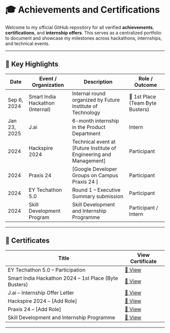 # 🎓 Achievements and Certifications

Welcome to my official GitHub repository for all verified **achievements**, **certifications**, and **internship offers**. This serves as a centralized portfolio to document and showcase my milestones across hackathons, internships, and technical events.

---

## 🏅 Key Highlights

| Date         | Event / Organization              | Description                                                  | Role / Outcome              |
|--------------|-----------------------------------|--------------------------------------------------------------|-----------------------------|
| Sep 6, 2024  | Smart India Hackathon (Internal)  | Internal round organized by Future Institute of Technology   | 🥇 1st Place (Team Byte Busters) |
| Jan 23, 2025 | J.ai                              | 6-month internship in the Product Department                 | Intern                      |
| 2024         | Hackspire 2024                    | Technical event at [Future Institute of Engineering and Management]              | Participant |
| 2024         | Praxis 24                         | [Google Developer Groups on Campus Praxis 24 ]                                      | Participant |
| 2024         | EY Techathon 5.0                  | Round 1 – Executive Summary submission                       | Participant |
| 2024         | Skill Development Program         | Skill Development and Internship Programme                   | Participant / Intern |

---

## 📄 Certificates

| Title                                                 | View Certificate                                                                                   |
|--------------------------------------------------------|-----------------------------------------------------------------------------------------------------|
| EY Techathon 5.0 – Participation                      | [🔗 View](https://github.com/DebayanSaha/Achievements-and-Certifications/blob/main/EY%20Techathon%205.0.pdf) |
| Smart India Hackathon 2024 – 1st Place (Byte Busters) | [🔗 View](https://github.com/DebayanSaha/Achievements-and-Certifications/blob/main/SIH_Internal_Certificate-16%5B1%5D.pdf) |
| J.ai – Internship Offer Letter                        | [🔗 View](https://github.com/DebayanSaha/Achievements-and-Certifications/blob/main/J.ai_Internship_Offer_Letter_Debayan.pdf) |
| Hackspire 2024 – [Add Role]                           | [🔗 View](https://github.com/DebayanSaha/Achievements-and-Certifications/blob/main/Hackspire%202024.jpeg) |
| Praxis 24 – [Add Role]                                | [🔗 View](https://github.com/DebayanSaha/Achievements-and-Certifications/blob/main/Praxis%2024.jpg) |
| Skill Development and Internship Programme            | [🔗 View](https://github.com/DebayanSaha/Achievements-and-Certifications/blob/main/Skill%20Development%20and%20Internship%20Programme.pdf) |

---



